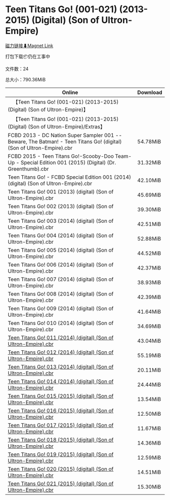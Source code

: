 # Teen Titans Go! (001-021) (2013-2015) (Digital) (Son of Ultron-Empire)

[磁力链接⬇Magnet Link](magnet:?xt=urn:btih:a412f4ee51e8495135fa03fe1595f751799c5863&dn=Teen%20Titans%20Go%21%20%28001-021%29%20%282013-2015%29%20%28Digital%29%20%28Son%20of%20Ultron-Empire%29)

打包下载📦仍在工事中

文件数：24

总大小：790.36MiB

Online | Download
--- | ---
&emsp;【Teen Titans Go! (001-021) (2013-2015) (Digital) (Son of Ultron-Empire)】 | 
&emsp;【Teen Titans Go! (001-021) (2013-2015) (Digital) (Son of Ultron-Empire)/Extras】 | 
FCBD 2013 - DC Nation Super Sampler 001 -- Beware, The Batman! - Teen Titans Go! (digital) (Son of Ultron-Empire).cbr | 54.78MiB
FCBD 2015 - Teen Titans Go!-Scooby-Doo Team-Up - Special Edition 001 (2015) (Digital) (Dr. Greenthumb).cbr | 31.32MiB
Teen Titans Go! - FCBD Special Edition 001 (2014) (digital) (Son of Ultron-Empire).cbr | 42.10MiB
Teen Titans Go! 001 (2013) (digital) (Son of Ultron-Empire).cbr | 45.69MiB
Teen Titans Go! 002 (2013) (digital) (Son of Ultron-Empire).cbr | 39.30MiB
Teen Titans Go! 003 (2014) (digital) (Son of Ultron-Empire).cbr | 42.51MiB
Teen Titans Go! 004 (2014) (digital) (Son of Ultron-Empire).cbr | 52.88MiB
Teen Titans Go! 005 (2014) (digital) (Son of Ultron-Empire).cbr | 44.52MiB
Teen Titans Go! 006 (2014) (digital) (Son of Ultron-Empire).cbr | 42.37MiB
Teen Titans Go! 007 (2014) (digital) (Son of Ultron-Empire).cbr | 38.93MiB
Teen Titans Go! 008 (2014) (digital) (Son of Ultron-Empire).cbr | 42.39MiB
Teen Titans Go! 009 (2014) (digital) (Son of Ultron-Empire).cbr | 41.64MiB
Teen Titans Go! 010 (2014) (digital) (Son of Ultron-Empire).cbr | 34.69MiB
[Teen Titans Go! 011 (2014) (digital) (Son of Ultron-Empire).cbr](https://github.com/alicewish/markdown/blob/master/comic/Teen-Titans-Go-011-2014-digital-Son-of-Ultron-Empire-cbr.md) | 43.04MiB
[Teen Titans Go! 012 (2014) (digital) (Son of Ultron-Empire).cbr](https://github.com/alicewish/markdown/blob/master/comic/Teen-Titans-Go-012-2014-digital-Son-of-Ultron-Empire-cbr.md) | 55.19MiB
[Teen Titans Go! 013 (2014) (digital) (Son of Ultron-Empire).cbr](https://github.com/alicewish/markdown/blob/master/comic/Teen-Titans-Go-013-2014-digital-Son-of-Ultron-Empire-cbr.md) | 20.11MiB
[Teen Titans Go! 014 (2014) (digital) (Son of Ultron-Empire).cbr](https://github.com/alicewish/markdown/blob/master/comic/Teen-Titans-Go-014-2014-digital-Son-of-Ultron-Empire-cbr.md) | 24.44MiB
[Teen Titans Go! 015 (2015) (digital) (Son of Ultron-Empire).cbr](https://github.com/alicewish/markdown/blob/master/comic/Teen-Titans-Go-015-2015-digital-Son-of-Ultron-Empire-cbr.md) | 13.54MiB
[Teen Titans Go! 016 (2015) (digital) (Son of Ultron-Empire).cbr](https://github.com/alicewish/markdown/blob/master/comic/Teen-Titans-Go-016-2015-digital-Son-of-Ultron-Empire-cbr.md) | 12.50MiB
[Teen Titans Go! 017 (2015) (digital) (Son of Ultron-Empire).cbr](https://github.com/alicewish/markdown/blob/master/comic/Teen-Titans-Go-017-2015-digital-Son-of-Ultron-Empire-cbr.md) | 11.67MiB
[Teen Titans Go! 018 (2015) (digital) (Son of Ultron-Empire).cbr](https://github.com/alicewish/markdown/blob/master/comic/Teen-Titans-Go-018-2015-digital-Son-of-Ultron-Empire-cbr.md) | 14.36MiB
[Teen Titans Go! 019 (2015) (digital) (Son of Ultron-Empire).cbr](https://github.com/alicewish/markdown/blob/master/comic/Teen-Titans-Go-019-2015-digital-Son-of-Ultron-Empire-cbr.md) | 12.59MiB
[Teen Titans Go! 020 (2015) (digital) (Son of Ultron-Empire).cbr](https://github.com/alicewish/markdown/blob/master/comic/Teen-Titans-Go-020-2015-digital-Son-of-Ultron-Empire-cbr.md) | 14.51MiB
[Teen Titans Go! 021 (2015) (digital) (Son of Ultron-Empire).cbr](https://github.com/alicewish/markdown/blob/master/comic/Teen-Titans-Go-021-2015-digital-Son-of-Ultron-Empire-cbr.md) | 15.30MiB